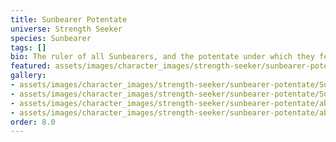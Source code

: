 ```yaml
---
title: Sunbearer Potentate
universe: Strength Seeker
species: Sunbearer
tags: []
bio: The ruler of all Sunbearers, and the potentate under which they fell to enslavement.
featured: assets/images/character_images/strength-seeker/sunbearer-potentate/Sunbearer_potenttaet.webp
gallery:
- assets/images/character_images/strength-seeker/sunbearer-potentate/Sunbearer_potenttaet.webp
- assets/images/character_images/strength-seeker/sunbearer-potentate/Sunbearer_potentate.webp
- assets/images/character_images/strength-seeker/sunbearer-potentate/abdom_vs_the_sunf.webp
- assets/images/character_images/strength-seeker/sunbearer-potentate/abdomVSaMF.webp
order: 8.0
---
```


